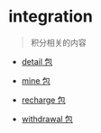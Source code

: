# integration
> 积分相关的内容

- [detail 包](./detail)

- [mine 包](./mine)

- [recharge 包](./recharge)

- [withdrawal 包](./withdrawal)